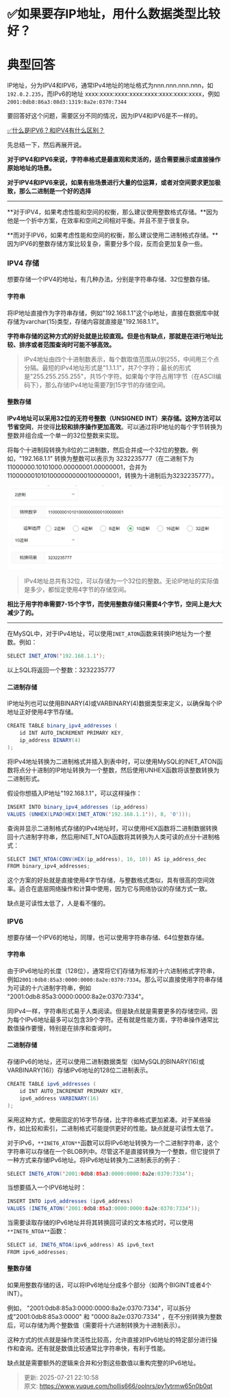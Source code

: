 # ✅如果要存IP地址，用什么数据类型比较好？

# 典型回答


IP地址，分为IPV4和IPV6，通常IPv4地址的地址格式为nnn.nnn.nnn.nnn，如`192.0.2.235`，而IPv6的地址 xxxx:xxxx:xxxx:xxxx:xxxx:xxxx:xxxx:xxxx，例如`2001:0db8:86a3:08d3:1319:8a2e:0370:7344`



要回答好这个问题，需要区分不同的情况，因为IPV4和IPV6是不一样的。



[✅什么是IPV6？和IPV4有什么区别？](https://www.yuque.com/hollis666/oolnrs/dmed6y)



先总结一下，然后再展开说。



**对于IPV4和IPV6来说，字符串格式是最直观和灵活的，适合需要展示或直接操作原始地址的场景。**

**对于IPV4和IPV6来说，如果有些场景进行大量的位运算，或者对空间要求更加极致，那么二进制是一个好的选择**

****

**对于IPV4，如果考虑性能和空间的权衡，那么建议使用整数格式存储。**因为他是一个折中方案，在效率和空间之间相对平衡。并且不至于很复杂。

**而对于IPV6，如果考虑性能和空间的权衡，那么建议使用二进制格式存储。**因为IPV6的整数存储方案比较复杂，需要分多个段，反而会更加复杂一些。



### IPV4 存储


想要存储一个IPV4的地址，有几种办法，分别是字符串存储、32位整数存储。



#### 字符串


将IP地址直接作为字符串存储，例如"192.168.1.1"这个ip地址，直接在数据库中就存储为varchar(15)类型，存储内容就直接是"192.168.1.1"。



**字符串存储的这种方式的好处就是比较直观。但是也有缺点，那就是在进行地址比较、排序或者范围查询时可能不够高效。**



> IPv4地址由四个十进制数表示，每个数取值范围从0到255，中间用三个点分隔。最短的IPv4地址形式是"1.1.1.1"，共7个字符；最长的形式是"255.255.255.255"，共15个字符。如果每个字符占用1字节（在ASCII编码下），那么存储IPv4地址需要7到15字节的存储空间。
>



#### **整数存储**


**IPv4地址可以采用32位的无符号整数（UNSIGNED INT）来存储。**这种方法可以**节省空间**，并使得**比较和排序操作更加高效**。可以通过将IP地址的每个字节转换为整数并组合成一个单一的32位整数来实现。



将每个十进制段转换为8位的二进制数，然后合并成一个32位的整数。例如，"192.168.1.1" 转换为整数可以表示为 3232235777（在二进制下为 11000000.10101000.00000001.00000001，合并为11000000101010000000000100000001，转换为十进制后为3232235777）。



![1706936223247-06f30376-85f2-4b6e-9264-d78c26e9951a.png](./img/1h1iOWH4QMhVmq38/1706936223247-06f30376-85f2-4b6e-9264-d78c26e9951a-811543.png)



> IPv4地址总共有32位，可以存储为一个32位的整数。无论IP地址的实际值是多少，都恒定使用4字节的存储空间。
>



**相比于用字符串需要7-15个字节，而使用整数存储只需要4个字节，空间上是大大减少了的。**

****

在MySQL中，对于IPv4地址，可以使用`INET_ATON`函数来转换IP地址为一个整数。例如：



```java
SELECT INET_ATON('192.168.1.1');
```



以上SQL将返回一个整数：3232235777





#### 二进制存储


IP地址列也可以使用BINARY(4)或VARBINARY(4)数据类型来定义，以确保每个IP地址正好使用4字节存储。



```java
CREATE TABLE binary_ipv4_addresses (
    id INT AUTO_INCREMENT PRIMARY KEY,
    ip_address BINARY(4)
);

```



将IPv4地址转换为二进制格式并插入到表中时，可以使用MySQL的INET_ATON函数将点分十进制的IP地址转换为一个整数，然后使用UNHEX函数将该整数转换为二进制形式。



假设你想插入IP地址"192.168.1.1"，可以这样操作：



```java
INSERT INTO binary_ipv4_addresses (ip_address)
VALUES (UNHEX(LPAD(HEX(INET_ATON('192.168.1.1')), 8, '0')));
```



查询并显示二进制格式存储的IPv4地址时，可以使用HEX函数将二进制数据转换回十六进制字符串，然后用INET_NTOA函数将其转换为人类可读的点分十进制格式：



```java
SELECT INET_NTOA(CONV(HEX(ip_address), 16, 10)) AS ip_address_dec
FROM binary_ipv4_addresses;
```



这个方案的好处就是直接使用4字节存储，与整数格式类似，具有很高的空间效率。适合在底层网络操作和计算中使用，因为它与网络协议的存储方式一致。



缺点是可读性太低了，人是看不懂的。



### IPV6


想要存储一个IPV6的地址，同理，也可以使用字符串存储、64位整数存储。



#### 字符串


由于IPv6地址的长度（128位），通常将它们存储为标准的十六进制格式字符串，例如`2001:0db8:85a3:0000:0000:8a2e:0370:7334`。那么可以直接使用字符串存储为可读的十六进制字符串，例如 "2001:0db8:85a3:0000:0000:8a2e:0370:7334"。



同IPv4一样，字符串形式易于人类阅读。但是缺点就是需要更多的存储空间，因为每个IPv6地址最多可以包含39个字符。还有就是性能方面，字符串操作通常比数值操作要慢，特别是在排序和查询时。



#### 二进制存储


存储IPv6的地址，还可以使用二进制数据类型（如MySQL的BINARY(16)或VARBINARY(16)）存储IPv6地址的128位二进制表示。



```java
CREATE TABLE ipv6_addresses (
    id INT AUTO_INCREMENT PRIMARY KEY,
    ipv6_address VARBINARY(16)
);
```



采用这种方式，使用固定的16字节存储，比字符串格式更加紧凑。对于某些操作，如比较和索引，二进制格式可能提供更好的性能。缺点就是可读性太低了。



对于IPv6，`**INET6_ATON**`函数可以将IPv6地址转换为一个二进制字符串，这个字符串可以存储在一个BLOB列中。尽管这不是直接转换为一个整数，但它提供了一种方式来存储IPv6地址。将IPv6地址转换为二进制表示的例子：



```java
SELECT INET6_ATON('2001:0db8:85a3:0000:0000:8a2e:0370:7334');
```



当想要插入一个IPV6地址时：



```java
INSERT INTO ipv6_addresses (ipv6_address)
VALUES (INET6_ATON('2001:0db8:85a3:0000:0000:8a2e:0370:7334'));
```



当需要读取存储的IPv6地址并将其转换回可读的文本格式时，可以使用`**INET6_NTOA**`函数：



```java
SELECT id, INET6_NTOA(ipv6_address) AS ipv6_text
FROM ipv6_addresses;
```



#### 整数存储


如果用整数存储的话，可以将IPv6地址分成多个部分（如两个BIGINT或者4个INT）。

<font style="color:rgb(55, 65, 81);"></font>

例如， "2001:0db8:85a3:0000:0000:8a2e:0370:7334"，可以拆分成"2001:0db8:85a3:0000" 和 "0000:8a2e:0370:7334" ，在不分别转换为整数后，可以存储为两个整数值（需要将十六进制转换为十进制表示）。



这种方式的优点就是操作灵活性比较高，允许直接对IPv6地址的特定部分进行操作和查询。还有就是数值比较通常比字符串快，有利于性能。



缺点就是需要额外的逻辑来合并和分割这些数值以重构完整的IPv6地址。



> 更新: 2025-07-21 22:10:58  
> 原文: <https://www.yuque.com/hollis666/oolnrs/py1ytrmw65n0b0qt>